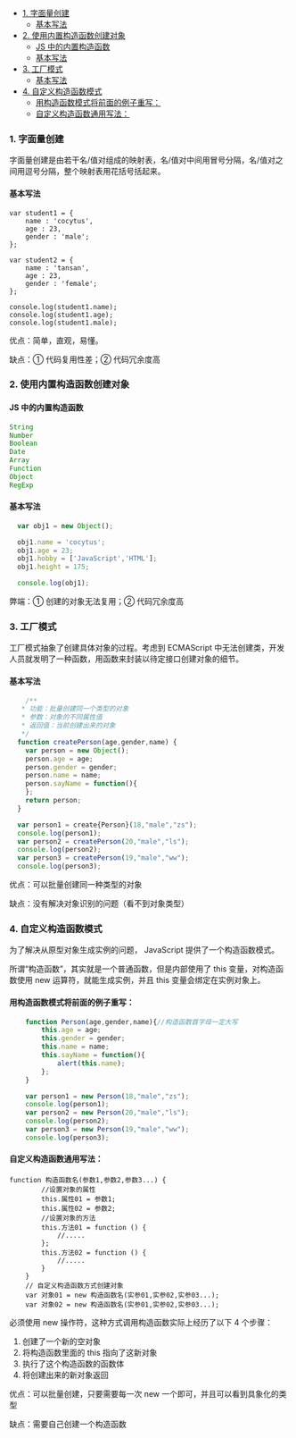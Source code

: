 <!-- TOC -->

- [1. 字面量创建](#1-字面量创建)
  - [基本写法](#基本写法)
- [2. 使用内置构造函数创建对象](#2-使用内置构造函数创建对象)
  - [JS 中的内置构造函数](#js-中的内置构造函数)
  - [基本写法](#基本写法-1)
- [3. 工厂模式](#3-工厂模式)
  - [基本写法](#基本写法-2)
- [4. 自定义构造函数模式](#4-自定义构造函数模式)
  - [用构造函数模式将前面的例子重写：](#用构造函数模式将前面的例子重写)
  - [自定义构造函数通用写法：](#自定义构造函数通用写法)

<!-- /TOC -->

### 1. 字面量创建

字面量创建是由若干名/值对组成的映射表，名/值对中间用冒号分隔，名/值对之间用逗号分隔，整个映射表用花括号括起来。

#### 基本写法

```
var student1 = {
    name : 'cocytus',
    age : 23,
    gender : 'male';
};

var student2 = {
    name : 'tansan',
    age : 23,
    gender : 'female';
};

console.log(student1.name);
console.log(student1.age);
console.log(student1.male);
```

优点：简单，直观，易懂。

缺点：① 代码复用性差；② 代码冗余度高

### 2. 使用内置构造函数创建对象

#### JS 中的内置构造函数

```JavaScript
String
Number
Boolean
Date
Array
Function
Object
RegExp
```

#### 基本写法

```JavaScript
  var obj1 = new Object();

  obj1.name = 'cocytus';
  obj1.age = 23;
  obj1.hobby = ['JavaScript','HTML'];
  obj1.height = 175;

  console.log(obj1);
```

弊端：① 创建的对象无法复用；② 代码冗余度高

### 3. 工厂模式

工厂模式抽象了创建具体对象的过程。考虑到 ECMAScript 中无法创建类，开发人员就发明了一种函数，用函数来封装以待定接口创建对象的细节。

#### 基本写法

```JavaScript
    /**
   * 功能：批量创建同一个类型的对象
   * 参数：对象的不同属性值
   * 返回值：当前创建出来的对象
   */
  function createPerson(age,gender,name) {
    var person = new Object();
    person.age = age;
    person.gender = gender;
    person.name = name;
    person.sayName = function(){
    };
    return person;
  }

  var person1 = create{Person}(18,"male","zs");
  console.log(person1);
  var person2 = createPerson(20,"male","ls");
  console.log(person2);
  var person3 = createPerson(19,"male","ww");
  console.log(person3);
```

优点：可以批量创建同一种类型的对象

缺点：没有解决对象识别的问题（看不到对象类型）

### 4. 自定义构造函数模式

为了解决从原型对象生成实例的问题， JavaScript 提供了一个构造函数模式。

所谓“构造函数”，其实就是一个普通函数，但是内部使用了 this 变量，对构造函数使用 new 运算符，就能生成实例，并且 this 变量会绑定在实例对象上。

#### 用构造函数模式将前面的例子重写：

```JavaScript
    function Person(age,gender,name){//构造函数首字母一定大写
        this.age = age;
        this.gender = gender;
        this.name = name;
        this.sayName = function(){
            alert(this.name);
        };
    }

    var person1 = new Person(18,"male","zs");
    console.log(person1);
    var person2 = new Person(20,"male","ls");
    console.log(person2);
    var person3 = new Person(19,"male","ww");
    console.log(person3);
```

#### 自定义构造函数通用写法：

```
function 构造函数名(参数1,参数2,参数3...) {
        //设置对象的属性
        this.属性01 = 参数1;
        this.属性02 = 参数2;
        //设置对象的方法
        this.方法01 = function () {
            //.....
        };
        this.方法02 = function () {
            //.....
        }
    }
    // 自定义构造函数方式创建对象
    var 对象01 = new 构造函数名(实参01,实参02,实参03...);
    var 对象02 = new 构造函数名(实参01,实参02,实参03...);
```

必须使用 new 操作符，这种方式调用构造函数实际上经历了以下 4 个步骤：

1. 创建了一个新的空对象
2. 将构造函数里面的 this 指向了这新对象
3. 执行了这个构造函数的函数体
4. 将创建出来的新对象返回

优点：可以批量创建，只要需要每一次 new 一个即可，并且可以看到具象化的类型

缺点：需要自己创建一个构造函数
